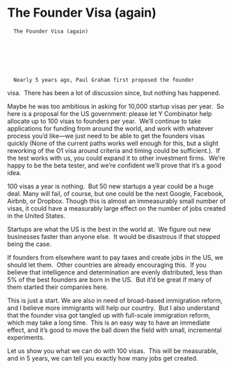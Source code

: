 # The Founder Visa (again)


    
  
    

    
      The Founder Visa (again)

      
    
  

  
    
      Nearly 5 years ago, Paul Graham first proposed the founder
visa.  There has been a lot of discussion
since, but nothing has happened. 

Maybe he was too ambitious in asking for 10,000 startup
visas per year.  So here is a proposal
for the US government: please let Y Combinator help allocate up to 100 visas to
founders per year.  We’ll continue to
take applications for funding from around the world, and work with whatever
process you’d like—we just need to be able to get the founders visas quickly (None
of the current paths works well enough for this, but a slight reworking of the
O1 visa around criteria and timing could be sufficient.).  If the test works with us, you could expand
it to other investment firms.  We’re happy
to be the beta tester, and we’re confident we’ll prove that it’s a good idea.

100 visas a year is nothing. 
But 50 new startups a year could be a huge deal. Many will fail, of
course, but one could be the next Google, Facebook, Airbnb, or Dropbox. Though
this is almost an immeasurably small number of visas, it could have a
measurably large effect on the number of jobs created in the United States.

Startups are what the US is the best in the world at.  We figure out new businesses faster than
anyone else.  It would be disastrous if that
stopped being the case.

If founders from elsewhere want to pay taxes and create jobs
in the US, we should let them.  Other
countries are already encouraging this. 
If you believe that intelligence and determination are evenly
distributed, less than 5% of the best founders are born in the US.  But it’d be great if many of them started
their companies here.

This is just a start. We are also in need of broad-based
immigration reform, and I believe more immigrants will help our country.  But I also understand that the founder visa
got tangled up with full-scale immigration reform, which may take a long
time.  This is an easy way to have an
immediate effect, and it’s good to move the ball down the field with small,
incremental experiments.

Let us show you what we can do with 100 visas.  This will be measurable, and in 5 years, we
can tell you exactly how many jobs get created.
    
  


  
